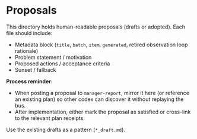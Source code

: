 # Proposals

This directory holds human-readable proposals (drafts or adopted). Each file should include:

- Metadata block (`title`, `batch`, `item`, `generated`, retired observation loop rationale)
- Problem statement / motivation
- Proposed actions / acceptance criteria
- Sunset / fallback

**Process reminder:**
- When posting a proposal to `manager-report`, mirror it here (or reference an existing plan) so other codex can discover it without replaying the bus.
- After implementation, either mark the proposal as satisfied or cross-link to the relevant plan receipts.

Use the existing drafts as a pattern (`*_draft.md`).
